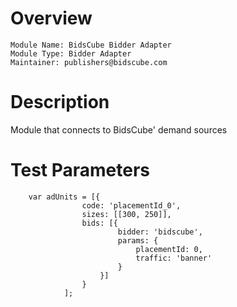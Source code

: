 # Overview

```
Module Name: BidsCube Bidder Adapter
Module Type: Bidder Adapter
Maintainer: publishers@bidscube.com
```

# Description

Module that connects to BidsCube' demand sources

# Test Parameters
```
    var adUnits = [{
                code: 'placementId_0',
                sizes: [[300, 250]],
                bids: [{
                        bidder: 'bidscube',
                        params: {
                            placementId: 0,
                            traffic: 'banner'
                        }
                    }]
                }
            ];
```
